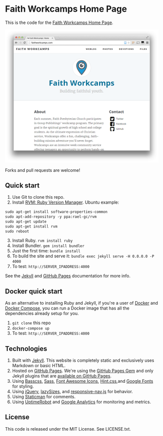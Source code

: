 # Faith Workcamps Home Page

This is the code for the [Faith Workcamps Home Page](http://www.faithworkcamps.com).

![Faith Workcamps Home Page Screenshot](/assets/img/screenshots/faithworkcamps-homepage-screenshot.png)

Forks and pull requests are welcome!




## Quick start

1. Use Git to clone this repo.
2. Install [RVM: Ruby Version Manager](https://rvm.io/rvm/install).
Ubuntu example: 
```
sudo apt-get install software-properties-common
sudo apt-add-repository -y ppa:rael-gc/rvm
sudo apt-get update
sudo apt-get install rvm
sudo reboot
```
3. Install Ruby. `rvm install ruby`
4. Install Bundler. `gem install bundler`
5. Just the first time: `bundle install`
6. To build the site and serve it: `bundle exec jekyll serve -H 0.0.0.0 -P 4000`
7. To test: `http://SERVER_IPADDRESS:4000`

See the [Jekyll](http://jekyllrb.com/) and [GitHub Pages](https://pages.github.com/)
documentation for more info.




## Docker quick start

As an alternative to installing Ruby and Jekyll, if you're a user of
[Docker](https://www.docker.com/) and [Docker
Compose](https://docs.docker.com/compose/), you can run a Docker image that has all the dependencies already setup for you.

1. `git clone` this repo
1. `docker-compose up`
1. To test: `http://SERVER_IPADDRESS:4000`




## Technologies

1. Built with [Jekyll](http://jekyllrb.com/). This website is completely static
   and exclusively uses Markdown or basic HTML.
1. Hosted on [GitHub Pages](https://pages.github.com/). We're using the
   [GitHub Pages Gem](https://help.github.com/articles/using-jekyll-with-pages/)
   and only Jekyll plugins that are
   [available on GitHub Pages](https://help.github.com/articles/repository-metadata-on-github-pages/).
1. Using [Basscss](http://www.basscss.com/), [Sass](http://sass-lang.com/),
   [Font Awesome Icons](http://fortawesome.github.io/Font-Awesome/icons/),
   [Hint.css](http://kushagragour.in/lab/hint/),and
   [Google Fonts](https://www.google.com/fonts) for styling.
1. Using [jQuery](https://jquery.com/), [lazySizes](http://afarkas.github.io/lazysizes/),
   and [responsive-nav.js](http://responsive-nav.com/) for behavior.
1. Using [Staticman](https://staticman.net/) for comments.
1. Using [UptimeRobot](http://uptimerobot.com/) and
   [Google Analytics](http://www.google.com/analytics/) for monitoring and
   metrics.




## License

This code is released under the MIT License. See LICENSE.txt.
